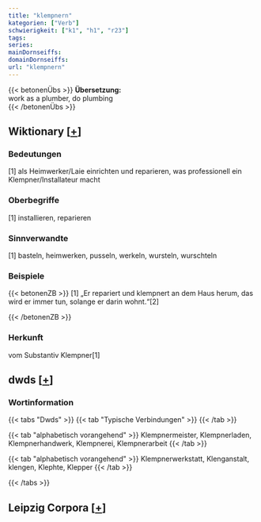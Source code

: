 ```yaml
---
title: "klempnern"
kategorien: ["Verb"]
schwierigkeit: ["k1", "h1", "r23"]
tags:
series:
mainDornseiffs:
domainDornseiffs:
url: "klempnern"
---
```


{{< betonenÜbs >}}
**Übersetzung:**  
work as a plumber, do plumbing  
{{< /betonenÜbs >}}

## Wiktionary [[+](https://de.wiktionary.org/wiki/klempnern)]

### Bedeutungen
[1] als Heimwerker/Laie einrichten und reparieren, was professionell ein Klempner/Installateur macht  

### Oberbegriffe
[1] installieren, reparieren  

### Sinnverwandte
[1] basteln, heimwerken, pusseln, werkeln, wursteln, wurschteln  

### Beispiele
{{< betonenZB >}}
[1] „Er repariert und klempnert an dem Haus herum, das wird er immer tun, solange er darin wohnt.“[2]  

{{< /betonenZB >}}
### Herkunft
vom Substantiv Klempner[1]  



## dwds [[+](https://www.dwds.de/wb/klempnern)]

### Wortinformation
{{< tabs "Dwds" >}}
{{< tab "Typische Verbindungen" >}}
{{< /tab >}}

{{< tab "alphabetisch vorangehend" >}}
Klempnermeister, Klempnerladen, Klempnerhandwerk, Klempnerei, Klempnerarbeit
{{< /tab >}}

{{< tab "alphabetisch vorangehend" >}}
Klempnerwerkstatt, Klenganstalt, klengen, Klephte, Klepper
{{< /tab >}}

{{< /tabs >}}

## Leipzig Corpora [[+](https://corpora.uni-leipzig.de/en/res?word=klempnern&corpusId=deu_newscrawl-public_2018)]

